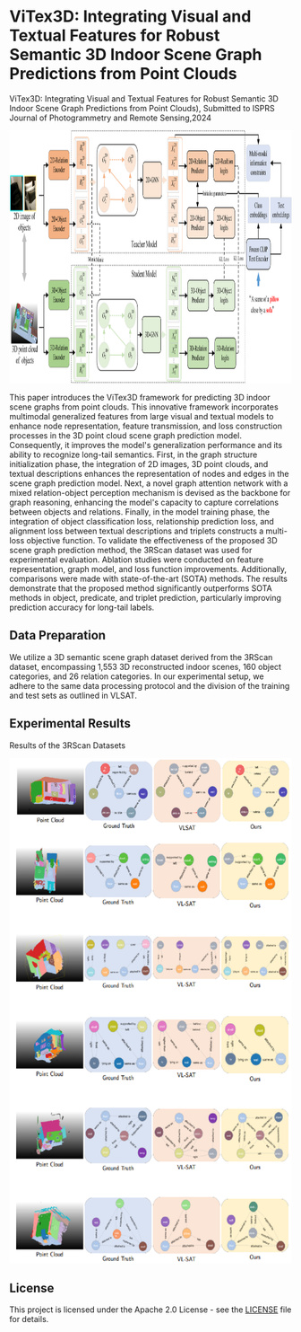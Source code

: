 # ViTex3D: Integrating Visual and Textual Features for Robust Semantic 3D Indoor Scene Graph Predictions from Point Clouds

ViTex3D: Integrating Visual and Textual Features for Robust Semantic 3D Indoor Scene Graph Predictions from Point Clouds), Submitted to ISPRS Journal of Photogrammetry and Remote Sensing,2024

<p align="center">
  <img src="overview.png" width="917" height="450">
</p>
This paper introduces the ViTex3D framework for predicting 3D indoor scene graphs from point clouds. This innovative framework incorporates multimodal generalized features from large visual and textual models to enhance node representation, feature transmission, and loss construction processes in the 3D point cloud scene graph prediction model. Consequently, it improves the model's generalization performance and its ability to recognize long-tail semantics. First, in the graph structure initialization phase, the integration of 2D images, 3D point clouds, and textual descriptions enhances the representation of nodes and edges in the scene graph prediction model. Next, a novel graph attention network with a mixed relation-object perception mechanism is devised as the backbone for graph reasoning, enhancing the model's capacity to capture correlations between objects and relations. Finally, in the model training phase, the integration of object classification loss, relationship prediction loss, and alignment loss between textual descriptions and triplets constructs a multi-loss objective function. To validate the effectiveness of the proposed 3D scene graph prediction  method, the 3RScan dataset was used for experimental evaluation. Ablation studies were conducted on feature representation, graph model, and loss function improvements. Additionally, comparisons were made with state-of-the-art (SOTA) methods. The results demonstrate that the proposed method significantly outperforms SOTA methods in object, predicate, and triplet prediction, particularly improving prediction accuracy for long-tail labels.

## Data Preparation
We utilize a 3D semantic scene graph dataset derived from the 3RScan dataset, encompassing 1,553 3D reconstructed indoor scenes, 160 object categories, and 26 relation categories. In our experimental setup, we adhere to the same data processing protocol and the division of the training and test sets as outlined in VLSAT.

## Experimental Results

Results of the 3RScan Datasets
<p align="center">
  <img src="compare.png" width="714" height="900">
</p>

## License

This project is licensed under the Apache 2.0 License - see the [LICENSE](LICENSE) file for details.
